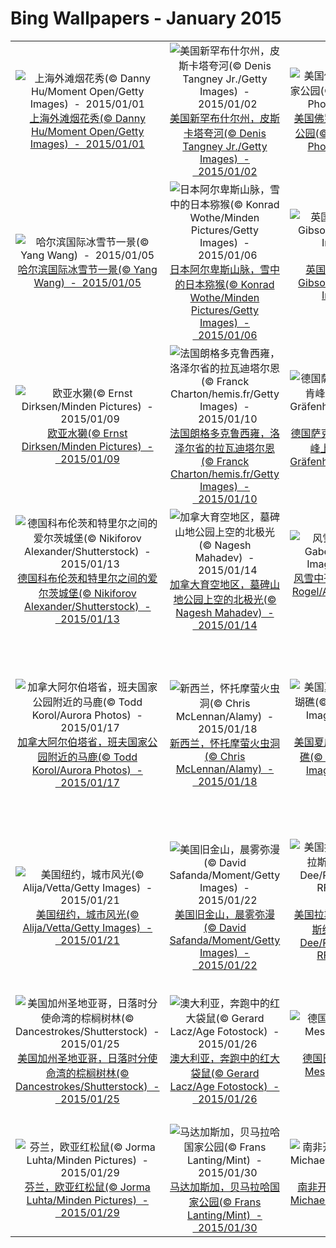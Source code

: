 # Bing Wallpapers - January 2015

| | | | |
|:-------------------------:|:-------------------------:|:-------------------------:|:-------------------------:|
| ![上海外滩烟花秀(© Danny Hu/Moment Open/Getty Images)  -  2015/01/01](https://bing.ee123.net/img/cn/fhd/2015/01/01.jpg)[上海外滩烟花秀(© Danny Hu/Moment Open/Getty Images)  -  2015/01/01](https://bing.ee123.net/img/cn/fhd/2015/01/01.jpg) | ![美国新罕布什尔州，皮斯卡塔夸河(© Denis Tangney Jr./Getty Images)  -  2015/01/02](https://bing.ee123.net/img/cn/fhd/2015/01/02.jpg)[美国新罕布什尔州，皮斯卡塔夸河(© Denis Tangney Jr./Getty Images)  -  2015/01/02](https://bing.ee123.net/img/cn/fhd/2015/01/02.jpg) | ![美国佛罗里达州，大沼泽地国家公园(© Angelo Cavalli/Aurora Photos)  -  2015/01/03](https://bing.ee123.net/img/cn/fhd/2015/01/03.jpg)[美国佛罗里达州，大沼泽地国家公园(© Angelo Cavalli/Aurora Photos)  -  2015/01/03](https://bing.ee123.net/img/cn/fhd/2015/01/03.jpg) | ![日本树蛙(© Shinji Kusano/Minden Pictures)  -  2015/01/04](https://bing.ee123.net/img/cn/fhd/2015/01/04.jpg)[日本树蛙(© Shinji Kusano/Minden Pictures)  -  2015/01/04](https://bing.ee123.net/img/cn/fhd/2015/01/04.jpg) |
| ![哈尔滨国际冰雪节一景(© Yang Wang)  -  2015/01/05](https://bing.ee123.net/img/cn/fhd/2015/01/05.jpg)[哈尔滨国际冰雪节一景(© Yang Wang)  -  2015/01/05](https://bing.ee123.net/img/cn/fhd/2015/01/05.jpg) | ![日本阿尔卑斯山脉，雪中的日本猕猴(© Konrad Wothe/Minden Pictures/Getty Images)  -  2015/01/06](https://bing.ee123.net/img/cn/fhd/2015/01/06.jpg)[日本阿尔卑斯山脉，雪中的日本猕猴(© Konrad Wothe/Minden Pictures/Getty Images)  -  2015/01/06](https://bing.ee123.net/img/cn/fhd/2015/01/06.jpg) | ![英国科夫堡，日出(© Matt Gibson/LOOP IMAGES/Loop Images/Corbis)  -  2015/01/07](https://bing.ee123.net/img/cn/fhd/2015/01/07.jpg)[英国科夫堡，日出(© Matt Gibson/LOOP IMAGES/Loop Images/Corbis)  -  2015/01/07](https://bing.ee123.net/img/cn/fhd/2015/01/07.jpg) | ![美国犹他州，布莱斯峡谷国家公园的冬季(© AirPano)  -  2015/01/08](https://bing.ee123.net/img/cn/fhd/2015/01/08.jpg)[美国犹他州，布莱斯峡谷国家公园的冬季(© AirPano)  -  2015/01/08](https://bing.ee123.net/img/cn/fhd/2015/01/08.jpg) |
| ![欧亚水獭(© Ernst Dirksen/Minden Pictures)  -  2015/01/09](https://bing.ee123.net/img/cn/fhd/2015/01/09.jpg)[欧亚水獭(© Ernst Dirksen/Minden Pictures)  -  2015/01/09](https://bing.ee123.net/img/cn/fhd/2015/01/09.jpg) | ![法国朗格多克鲁西雍，洛泽尔省的拉瓦迪塔尔恩(© Franck Charton/hemis.fr/Getty Images)  -  2015/01/10](https://bing.ee123.net/img/cn/fhd/2015/01/10.jpg)[法国朗格多克鲁西雍，洛泽尔省的拉瓦迪塔尔恩(© Franck Charton/hemis.fr/Getty Images)  -  2015/01/10](https://bing.ee123.net/img/cn/fhd/2015/01/10.jpg) | ![德国萨克森-安哈尔特州，罗步肯峰上的气象站(© Günter Gräfenhain/Huber/4Corners)  -  2015/01/11](https://bing.ee123.net/img/cn/fhd/2015/01/11.jpg)[德国萨克森-安哈尔特州，罗步肯峰上的气象站(© Günter Gräfenhain/Huber/4Corners)  -  2015/01/11](https://bing.ee123.net/img/cn/fhd/2015/01/11.jpg) | ![意大利维罗纳的沿河风光(© Franco Cogoli/4Corners Images)  -  2015/01/12](https://bing.ee123.net/img/cn/fhd/2015/01/12.jpg)[意大利维罗纳的沿河风光(© Franco Cogoli/4Corners Images)  -  2015/01/12](https://bing.ee123.net/img/cn/fhd/2015/01/12.jpg) |
| ![德国科布伦茨和特里尔之间的爱尔茨城堡(© Nikiforov Alexander/Shutterstock)  -  2015/01/13](https://bing.ee123.net/img/cn/fhd/2015/01/13.jpg)[德国科布伦茨和特里尔之间的爱尔茨城堡(© Nikiforov Alexander/Shutterstock)  -  2015/01/13](https://bing.ee123.net/img/cn/fhd/2015/01/13.jpg) | ![加拿大育空地区，墓碑山地公园上空的北极光(© Nagesh Mahadev)  -  2015/01/14](https://bing.ee123.net/img/cn/fhd/2015/01/14.jpg)[加拿大育空地区，墓碑山地公园上空的北极光(© Nagesh Mahadev)  -  2015/01/14](https://bing.ee123.net/img/cn/fhd/2015/01/14.jpg) | ![风雪中孤独行走的企鹅(© Gabe Rogel/Aurora/Getty Images)  -  2015/01/15](https://bing.ee123.net/img/cn/fhd/2015/01/15.jpg)[风雪中孤独行走的企鹅(© Gabe Rogel/Aurora/Getty Images)  -  2015/01/15](https://bing.ee123.net/img/cn/fhd/2015/01/15.jpg) | ![法国里昂，节日彩灯(© Age Fotostock)  -  2015/01/16](https://bing.ee123.net/img/cn/fhd/2015/01/16.jpg)[法国里昂，节日彩灯(© Age Fotostock)  -  2015/01/16](https://bing.ee123.net/img/cn/fhd/2015/01/16.jpg) |
| ![加拿大阿尔伯塔省，班夫国家公园附近的马鹿(© Todd Korol/Aurora Photos)  -  2015/01/17](https://bing.ee123.net/img/cn/fhd/2015/01/17.jpg)[加拿大阿尔伯塔省，班夫国家公园附近的马鹿(© Todd Korol/Aurora Photos)  -  2015/01/17](https://bing.ee123.net/img/cn/fhd/2015/01/17.jpg) | ![新西兰，怀托摩萤火虫洞(© Chris McLennan/Alamy)  -  2015/01/18](https://bing.ee123.net/img/cn/fhd/2015/01/18.jpg)[新西兰，怀托摩萤火虫洞(© Chris McLennan/Alamy)  -  2015/01/18](https://bing.ee123.net/img/cn/fhd/2015/01/18.jpg) | ![美国夏威夷，峭壁下的热带珊瑚礁(© Colin Anderson/Blend Images/Getty Images)  -  2015/01/19](https://bing.ee123.net/img/cn/fhd/2015/01/19.jpg)[美国夏威夷，峭壁下的热带珊瑚礁(© Colin Anderson/Blend Images/Getty Images)  -  2015/01/19](https://bing.ee123.net/img/cn/fhd/2015/01/19.jpg) | ![美国洛杉矶，游乐园夜景(© Pete Saloutos/Blend Images/Brand X Pictures/Getty Images)  -  2015/01/20](https://bing.ee123.net/img/cn/fhd/2015/01/20.jpg)[美国洛杉矶，游乐园夜景(© Pete Saloutos/Blend Images/Brand X Pictures/Getty Images)  -  2015/01/20](https://bing.ee123.net/img/cn/fhd/2015/01/20.jpg) |
| ![美国纽约，城市风光(© Alija/Vetta/Getty Images)  -  2015/01/21](https://bing.ee123.net/img/cn/fhd/2015/01/21.jpg)[美国纽约，城市风光(© Alija/Vetta/Getty Images)  -  2015/01/21](https://bing.ee123.net/img/cn/fhd/2015/01/21.jpg) | ![美国旧金山，晨雾弥漫(© David Safanda/Moment/Getty Images)  -  2015/01/22](https://bing.ee123.net/img/cn/fhd/2015/01/22.jpg)[美国旧金山，晨雾弥漫(© David Safanda/Moment/Getty Images)  -  2015/01/22](https://bing.ee123.net/img/cn/fhd/2015/01/22.jpg) | ![美国拉斯维加斯，黄昏时分的拉斯维加斯大道(© Stuart Dee/Photographers Choice RF/Getty Images)  -  2015/01/23](https://bing.ee123.net/img/cn/fhd/2015/01/23.jpg)[美国拉斯维加斯，黄昏时分的拉斯维加斯大道(© Stuart Dee/Photographers Choice RF/Getty Images)  -  2015/01/23](https://bing.ee123.net/img/cn/fhd/2015/01/23.jpg) | ![美国芝加哥，云门雕塑(芝加哥豆子)(© Kjel Larsen)  -  2015/01/24](https://bing.ee123.net/img/cn/fhd/2015/01/24.jpg)[美国芝加哥，云门雕塑(芝加哥豆子)(© Kjel Larsen)  -  2015/01/24](https://bing.ee123.net/img/cn/fhd/2015/01/24.jpg) |
| ![美国加州圣地亚哥，日落时分使命湾的棕榈树林(© Dancestrokes/Shutterstock)  -  2015/01/25](https://bing.ee123.net/img/cn/fhd/2015/01/25.jpg)[美国加州圣地亚哥，日落时分使命湾的棕榈树林(© Dancestrokes/Shutterstock)  -  2015/01/25](https://bing.ee123.net/img/cn/fhd/2015/01/25.jpg) | ![澳大利亚，奔跑中的红大袋鼠(© Gerard Lacz/Age Fotostock)  -  2015/01/26](https://bing.ee123.net/img/cn/fhd/2015/01/26.jpg)[澳大利亚，奔跑中的红大袋鼠(© Gerard Lacz/Age Fotostock)  -  2015/01/26](https://bing.ee123.net/img/cn/fhd/2015/01/26.jpg) | ![德国巴伐利亚，旧天鹅堡(© Mespilia/Shutterstock)  -  2015/01/27](https://bing.ee123.net/img/cn/fhd/2015/01/27.jpg)[德国巴伐利亚，旧天鹅堡(© Mespilia/Shutterstock)  -  2015/01/27](https://bing.ee123.net/img/cn/fhd/2015/01/27.jpg) | ![泰国曼谷货运港口，工作中的起重机(© Getty Images)  -  2015/01/28](https://bing.ee123.net/img/cn/fhd/2015/01/28.jpg)[泰国曼谷货运港口，工作中的起重机(© Getty Images)  -  2015/01/28](https://bing.ee123.net/img/cn/fhd/2015/01/28.jpg) |
| ![芬兰，欧亚红松鼠(© Jorma Luhta/Minden Pictures)  -  2015/01/29](https://bing.ee123.net/img/cn/fhd/2015/01/29.jpg)[芬兰，欧亚红松鼠(© Jorma Luhta/Minden Pictures)  -  2015/01/29](https://bing.ee123.net/img/cn/fhd/2015/01/29.jpg) | ![马达加斯加，贝马拉哈国家公园(© Frans Lanting/Mint)  -  2015/01/30](https://bing.ee123.net/img/cn/fhd/2015/01/30.jpg)[马达加斯加，贝马拉哈国家公园(© Frans Lanting/Mint)  -  2015/01/30](https://bing.ee123.net/img/cn/fhd/2015/01/30.jpg) | ![南非开普敦附近，卡尔克湾(© Michael McSweeney/Corbis)  -  2015/01/31](https://bing.ee123.net/img/cn/fhd/2015/01/31.jpg)[南非开普敦附近，卡尔克湾(© Michael McSweeney/Corbis)  -  2015/01/31](https://bing.ee123.net/img/cn/fhd/2015/01/31.jpg) |  |
